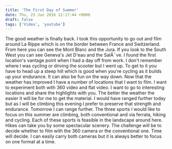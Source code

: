 ```yaml
---
title: 'The First Day of Summer'
date: Thu, 23 Jun 2016 12:17:44 +0000
draft: false
tags: ['Video', 'youtube']
---
```


The good weather is finally back. I took this opportunity to go out and film around La Rippe which is on the border between France and Switzerland. From here you can see the Mont Blanc and the Jura. If you look to the South West you can see Geneva's Jet D'eau and the SalÃ¨ve. I found the first location's vantage point when I had a day off from work. I don't remember where I was cycling or driving the scooter but I went up. To get to it you have to head up a steep hill which is good when you're cycling as it builds up your endurance. It can also be fun on the way down. Now that the weather has improved I have a number of locations that I want to film. I want to experiment both with 360 video and flat video. I want to go to interesting locations and share the highlights with you. The better the weather the easier it will be for me to get the material. I would have ranged further today but as I will be climbing this evening I prefer to preserve that strength and endurance. Tomorrow I can range further. The three sports I would like to focus on this summer are climbing, both conventional and via ferrata, hiking and cycling. Each of these sports is feasible in the landscape around here. Hikes can take you by some spectacular scenery. The challenge will be to decide whether to film with the 360 camera or the conventional one. Time will decide. I can easily carry both cameras but it is always better to focus on one format at a time.